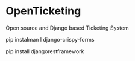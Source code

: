 # OpenTicketing
Open source and Django based Ticketing System

pip instalman   l django-crispy-forms

pip install djangorestframework

